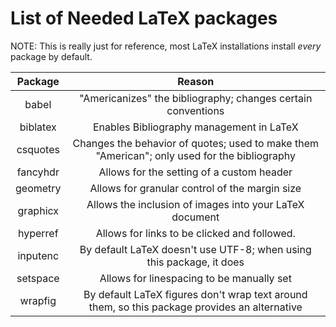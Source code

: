 # List of Needed LaTeX packages

NOTE: This is really just for reference, most LaTeX installations install *every* package by default.

| Package  | Reason                                                                                        |
| :------: | :-----------------------------------------------------:                                       |
| babel    | "Americanizes" the bibliography; changes certain conventions                                  |
| biblatex | Enables Bibliography management in LaTeX                                                      |
| csquotes | Changes the behavior of quotes; used to make them "American"; only used for the bibliography  |
| fancyhdr | Allows for the setting of a custom header                                                     |
| geometry | Allows for granular control of the margin size                                                |
| graphicx | Allows the inclusion of images into your LaTeX document                                       |
| hyperref | Allows for links to be clicked and followed.                                                  |
| inputenc | By default LaTeX doesn't use UTF-8; when using this package, it does                          |
| setspace | Allows for linespacing to be manually set                                                     |
| wrapfig  | By default LaTeX figures don't wrap text around them, so this package provides an alternative |


